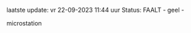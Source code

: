 laatste update: 
vr 22-09-2023 11:44   uur 
Status: FAALT - geel - 
<div class="service Y">microstation</div>